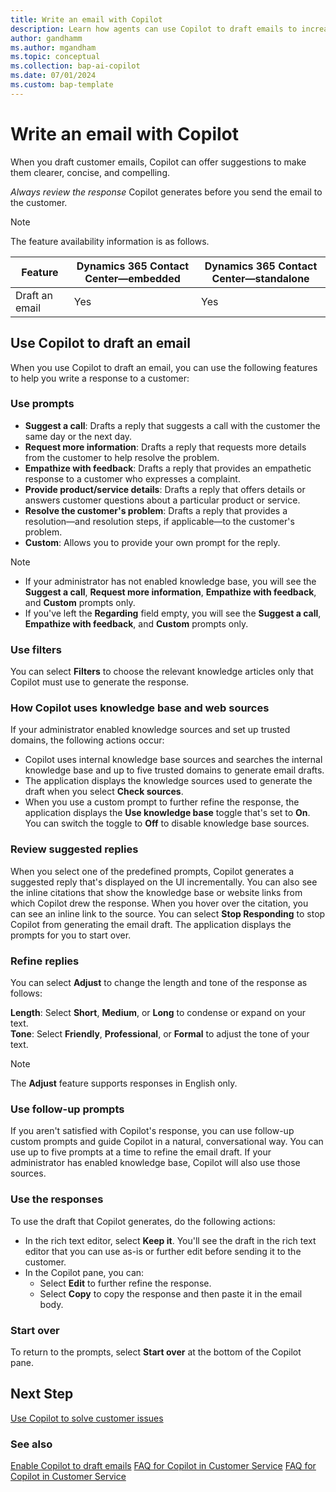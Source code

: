 ```yaml
---
title: Write an email with Copilot
description: Learn how agents can use Copilot to draft emails to increase productivity.
author: gandhamm
ms.author: mgandham
ms.topic: conceptual
ms.collection: bap-ai-copilot
ms.date: 07/01/2024
ms.custom: bap-template 
---
```


# Write an email with Copilot

When you draft customer emails, Copilot can offer suggestions to make them clearer, concise, and compelling. 

*Always review the response* Copilot generates before you send the email to the customer.

> [!NOTE]
> The feature availability information is as follows.
>
> |Feature| Dynamics 365 Contact Center&mdash;embedded | Dynamics 365 Contact Center&mdash;standalone | 
>  |--------------|----------|----------|
> | Draft an email | Yes   | Yes   | 
## Use Copilot to draft an email

When you use Copilot to draft an email, you can use the following features to help you write a response to a customer:

### Use prompts

- **Suggest a call**: Drafts a reply that suggests a call with the customer the same day or the next day.
- **Request more information**: Drafts a reply that requests more details from the customer to help resolve the problem.
- **Empathize with feedback**: Drafts a reply that provides an empathetic response to a customer who expresses a complaint.
- **Provide product/service details**: Drafts a reply that offers details or answers customer questions about a particular product or service.
- **Resolve the customer's problem**: Drafts a reply that provides a resolution&mdash;and resolution steps, if applicable&mdash;to the customer's problem.
- **Custom**: Allows you to provide your own prompt for the reply.

> [!NOTE]
> - If your administrator has not enabled knowledge base, you will see the **Suggest a call**, **Request more information**, **Empathize with feedback**, and **Custom** prompts only.
> - If you've left the **Regarding** field empty, you will see the **Suggest a call**, **Empathize with feedback**, and **Custom** prompts only.


### Use filters

You can select **Filters** to choose the relevant knowledge articles only that Copilot must use to generate the response.

### How Copilot uses knowledge base and web sources

If your administrator enabled knowledge sources and set up trusted domains, the following actions occur:
-  Copilot uses internal knowledge base sources and searches the internal knowledge base and up to five trusted domains to generate email drafts. 
- The application displays the knowledge sources used to generate the draft when you select **Check sources**.
- When you use a custom prompt to further refine the response, the application displays the **Use knowledge base** toggle that's set to **On**. You can switch the toggle to **Off** to disable knowledge base sources.

### Review suggested replies

When you select one of the predefined prompts, Copilot generates a suggested reply that's displayed on the UI incrementally. You can also see the inline citations that show the knowledge base or website links from which Copilot drew the response. When you hover over the citation, you can see an inline link to the source. You can select **Stop Responding** to stop Copilot from generating the email draft. The application displays the prompts for you to start over. 

### Refine replies

You can select **Adjust** to change the length and tone of the response as follows:

**Length**: Select **Short**, **Medium**, or **Long** to condense or expand on your text. <br>
**Tone**: Select **Friendly**, **Professional**, or **Formal** to adjust the tone of your text.

> [!NOTE]
> The **Adjust** feature supports responses in English only.

### Use follow-up prompts

If you aren't satisfied with Copilot's response, you can use follow-up custom prompts and guide Copilot in a natural, conversational way. You can use up to five prompts at a time to refine the email draft. If your administrator has enabled knowledge base, Copilot will also use those sources.

### Use the responses

To use the draft that Copilot generates, do the following actions:
- In the rich text editor, select **Keep it**. You'll see the draft in the rich text editor that you can use as-is or further edit before sending it to the customer.
- In the Copilot pane, you can:
    - Select **Edit** to further refine the response.
    - Select **Copy** to copy the response and then paste it in the email body.

### Start over

To return to the prompts, select **Start over** at the bottom of the Copilot pane.

## Next Step

[Use Copilot to solve customer issues](use-copilot-features.md)

### See also

[Enable Copilot to draft emails](../administer/copilot-email-enable.md)
[FAQ for Copilot in Customer Service](/dynamics365/customer-service/administer/faq-copilot-features?context=/dynamics365/contact-center/context/administer-context) 
[FAQ for Copilot in Customer Service](/dynamics365/customer-service/implement/faq-responsible-ai-copilot?context=/dynamics365/contact-center/administer-context) 
